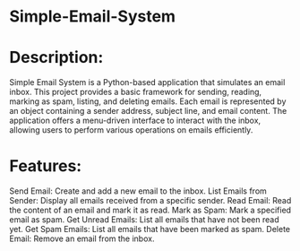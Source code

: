 # Simple-Email-System

# Description:
Simple Email System is a Python-based application that simulates an email inbox. This project provides a basic framework for sending, reading, marking as spam, listing, and deleting emails. Each email is represented by an object containing a sender address, subject line, and email content. The application offers a menu-driven interface to interact with the inbox, allowing users to perform various operations on emails efficiently.

# Features:
Send Email: Create and add a new email to the inbox.
List Emails from Sender: Display all emails received from a specific sender.
Read Email: Read the content of an email and mark it as read.
Mark as Spam: Mark a specified email as spam.
Get Unread Emails: List all emails that have not been read yet.
Get Spam Emails: List all emails that have been marked as spam.
Delete Email: Remove an email from the inbox.
